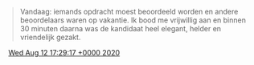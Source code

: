 > Vandaag: iemands opdracht moest beoordeeld worden en andere beoordelaars waren op vakantie\. Ik bood me vrijwillig aan en binnen 30 minuten daarna was de kandidaat heel elegant, helder en vriendelijk gezakt\.

<img src="../../media/tweet.ico" width="12" /> [Wed Aug 12 17:29:17 +0000 2020](https://twitter.com/DromerDenker/status/1293600455969439744)